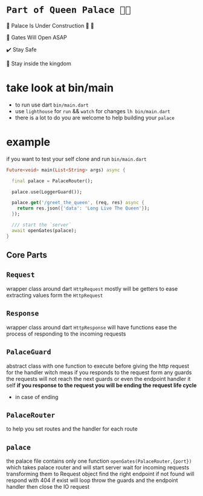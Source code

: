 # **`Part of Queen Palace 🏰👑`**

🚧 Palace Is Under Construction 🚧 👷

🔑 Gates Will Open ASAP

✔️ Stay Safe

👑 Stay inside the kingdom

# take look at bin/main

- to run use dart `bin/main.dart`
- use `lighthouse` for `run` && `watch` for changes
  `lh bin/main.dart`
- there is a lot to do you are welcome to help building your `palace`

# example

if you want to test your self clone and run `bin/main.dart`

```dart
Future<void> main(List<String> args) async {

  final palace = PalaceRouter();

  palace.use(LoggerGuard());

  palace.get('/greet_the_queen', (req, res) async {
    return res.json({'data': 'Long Live The Queen'});
  });

  /// start the `server`
  await openGates(palace);
}
```

## Core Parts

## `Request`

wrapper class around dart `HttpRequest`
mostly will be getters to ease extracting values form the `HttpRequest`

## `Response`

wrapper class around dart `HttpResponse`
will have functions ease the process of responding to the incoming requests

## `PalaceGuard`

abstract class with one function to execute before giving the http request for the handler witch meas if you responds to the request form any guards the requests will not reach the next guards or even the endpoint handler it self
**if you response to the request you will be ending the request life cycle**

- in case of ending

## `PalaceRouter`

to help you set routes and the handler for each route

## `palace`

the palace file contains only one function `openGates(PalaceRouter,{port})` which takes palace router and will start server
wait for incoming requests
transforming them to Request object
find the right endpoint if not found will respond with 404
if exist will loop throw the guards and the endpoint handler then close the IO request
